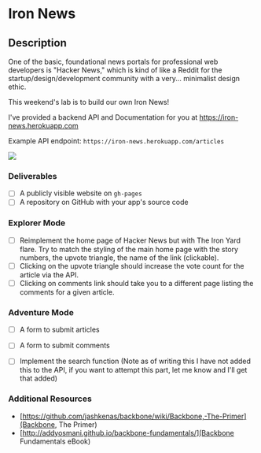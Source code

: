 # Iron News

## Description

One of the basic, foundational news portals for professional web developers is "Hacker News," which is kind of like a Reddit for the startup/design/development community with a very... minimalist design ethic.

This weekend's lab is to build our own Iron News!

I've provided a backend API and Documentation for you at https://iron-news.herokuapp.com

Example API endpoint: `https://iron-news.herokuapp.com/articles`

![](https://dl.dropboxusercontent.com/u/4024808/tiy/iron-news.png)

### Deliverables

- [ ] A publicly visible website on `gh-pages`
- [ ] A repository on GitHub with your app's source code

### Explorer Mode

- [ ] Reimplement the home page of Hacker News but with The Iron Yard flare. Try to match the styling of the main home page with the story numbers, the upvote triangle, the name of the link (clickable).
- [ ] Clicking on the upvote triangle should increase the vote count for the article via the API.
- [ ] Clicking on comments link should take you to a different page listing the comments for a given article.

### Adventure Mode

- [ ] A form to submit articles
- [ ] A form to submit comments
- [ ] Implement the search function (Note as of writing this I have not added this to the API, if you want to attempt this part, let me know and I'll get that added)


### Additional Resources

- [https://github.com/jashkenas/backbone/wiki/Backbone,-The-Primer](Backbone, The Primer)
- [http://addyosmani.github.io/backbone-fundamentals/](Backbone Fundamentals eBook)
